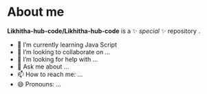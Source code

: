 # About me 


**Likhitha-hub-code/Likhitha-hub-code** is a ✨ _special_ ✨ repository .



- 🌱 I’m currently learning Java Script
- 👯 I’m looking to collaborate on ...
- 🤔 I’m looking for help with ...
- 💬 Ask me about ...
- 📫 How to reach me: ...
- 😄 Pronouns: ...

  
